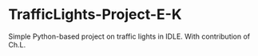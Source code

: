 # TrafficLights-Project-E-K
Simple Python-based project on traffic lights in IDLE. 
With contribution of Ch.L. 
